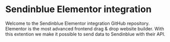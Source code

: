# Sendinblue Elementor integration
Welcome to the Sendinblue Elementor integration GitHub repository. 
Elementor is the most advanced frontend drag & drop website builder. 
With this extention we make it possible to send data to Sendinblue with their API.
